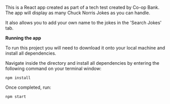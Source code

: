 This is a React app created as part of a tech test created by Co-op Bank. The app will display as many Chuck Norris Jokes as you can handle.

It also allows you to add your own name to the jokes in the 'Search Jokes' tab.

**Running the app**

To run this project you will need to download it onto your local machine and install all dependencies.

Navigate inside the directory and install all dependencies by entering the following command on your terminal window:

`npm install`

Once completed, run:

`npm start`
